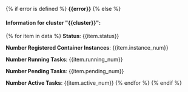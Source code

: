 {% if error is defined %}
**{{error}}**
{% else %}
#### Information for cluster "{{cluster}}":
{% for item in data %}
**Status**: {{item.status}}

**Number Registered Container Instances**: {{item.instance_num}}

**Number Running Tasks**: {{item.running_num}}

**Number Pending Tasks**: {{item.pending_num}}

**Number Active Tasks**: {{item.active_num}}
{% endfor %}
{% endif %}